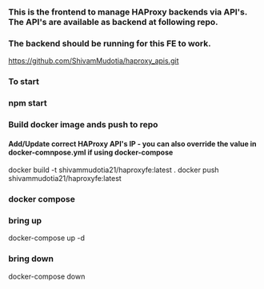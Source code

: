 
### This is the frontend to manage HAProxy backends via API's. The API's are available as backend at following repo. 
### The backend should be running for this FE to work.

https://github.com/ShivamMudotia/haproxy_apis.git


### To start
### npm start


### Build docker image ands push to repo 

#### Add/Update correct HAProxy API's IP - you can also override the value in docker-comnpose.yml if using docker-compose

docker build -t shivammudotia21/haproxyfe:latest .
docker push shivammudotia21/haproxyfe:latest

### docker compose

### bring up
docker-compose up -d
### bring down
docker-compose down





